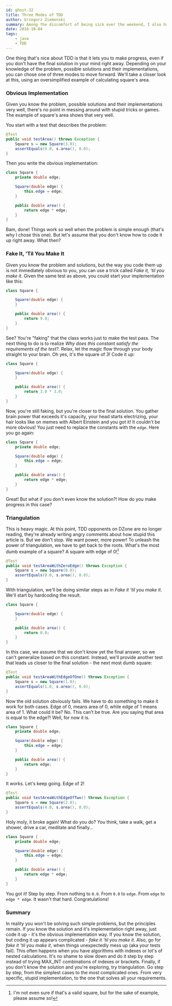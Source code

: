 ```yaml
---
id: ghost-32
title: Three Modes of TDD
author: Grzegorz Ziemonski
summary: Among the discomfort of being sick over the weekend, I also had the *pleasure* to do some reading - Kent Beck's [TDD by Example](https://www.amazon.com/Test-Driven-Development-Kent-Beck/dp/0321146530) in this case[^1]. This inspired me to write something about TDD - a topic that polarizes people a lot. Reading different opinions about TDD, I found that most TDD opponents don't know what it really means and haven't even partially mastered it. Here's my first attempt to stop this trend a little bit.
date: 2016-10-04
tags:
    - java
    - TDD
---
```

One thing that's nice about TDD is that it lets you to make progress, even if you don't have the final solution in your mind right away. Depending on your knowledge of the problem, possible solutions and their implementations, you can chose one of three modes to move forward. We'll take a closer look at this, using an oversimplified example of calculating square's area.

### Obvious Implementation
Given you know the problem, possible solutions and their implementations very well, there's no point in messing around with stupid tricks or games. The example of square's area shows that very well.

You start with a test that describes the problem:

```java
@Test
public void testArea() throws Exception {
    Square s = new Square(3.0);
    assertEquals(9.0, s.area(), 0.0);
}
```

Then you write the obvious implementation:

```java
class Square {
    private double edge;

    Square(double edge) {
        this.edge = edge;
    }

    public double area() {
        return edge * edge;
    }
}
```

Bam, done! Things work so well when the problem is simple enough (that's why I chose this one). But let's assume that you don't know how to code it up right away. What then?

### Fake It, 'Til You Make It
Given you know the problem and solutions, but the way you code them up is not immediately obvious to you, you can use a trick called *Fake it, 'til you make it*. Given the same test as above, you could start your implementation like this:

```java
class Square {

    Square(double edge) {
    }

    public double area() {
        return 9.0;
    }
}
```

See? You're "faking" that the class works just to make the test pass. The next thing to do is to realize *Why does this constant satisfy the requirements of the test?*. Relax, let the magic flow through your body straight to your brain. Oh yes, it's the square of 3! Code it up:

```java
class Square {

    Square(double edge) {
    }

    public double area() {
        return 3.0 * 3.0;
    }
}
```

Now, you're still faking, but you're closer to the final solution. You gather brain power that exceeds it's capacity, your head starts electrizing, your hair looks like on memes with Albert Einstein and you got it! It couldn't be more obvious! You just need to replace the constants with the `edge`. Here you go again:

```java
class Square {
    private double edge;

    Square(double edge) {
        this.edge = edge;
    }

    public double area() {
        return edge * edge;
    }
}
```

Great! But what if you don't even know the solution?! How do you make progress in this case?

### Triangulation
This is heavy magic. At this point, TDD opponents on DZone are no longer reading, they're already writing angry comments about how stupid this article is. But we don't stop. We want power, more power! To unleash the power of triangulation, we have to get back to the roots. What's the most dumb example of a square? A square with edge of 0![^2]

```java
@Test
public void testAreaWithZeroEdge() throws Exception {
    Square s = new Square(0.0);
    assertEquals(0.0, s.area(), 0.0);
}
```

With triangulation, we'll be doing similar steps as in *Fake it 'til you make it*. We'll start by hardcoding the result.

```java
class Square {

    Square(double edge) {
    }

    public double area() {
        return 0.0;
    }
}
```

In this case, we assume that we don't know yet the final answer, so we can't generalize based on this constant. Instead, we'll provide another test that leads us closer to the final solution - the next most dumb square:

```java
@Test
public void testAreaWithEdgeOfOne() throws Exception {
    Square s = new Square(1.0);
    assertEquals(1.0, s.area(), 0.0);
}
```

Now the old solution obviously fails. We have to do something to make it work for both cases. Edge of 0, means area of 0, while edge of 1 means area of 1. What could it be? No. This can't be true. Are you saying that area is equal to the edge?! Well, for now it is.

```java
class Square {
    private double edge;

    Square(double edge) {
        this.edge = edge;
    }

    public double area() {
        return edge;
    }
}
```

It works. Let's keep going. Edge of 2!

```java
@Test
public void testAreaWithEdgeOfTwo() throws Exception {
    Square s = new Square(2.0);
    assertEquals(4.0, s.area(), 0.0);
}
```

Holy moly, it broke again! What do you do? You think, take a walk, get a shower, drive a car, meditate and finally...

```java
class Square {
    private double edge;

    Square(double edge) {
        this.edge = edge;
    }

    public double area() {
        return edge * edge;
    }
}
```

You got it! Step by step. From nothing to `0.0`. From `0.0` to `edge`. From `edge` to `edge * edge`. It wasn't that hard. Congratulations!

### Summary
In reality you won't be solving such simple problems, but the principles remain. If you know the solution and it's implementation right away, just code it up - it's the obvious implementation way. If you know the solution, but coding it up appears complicated - *fake it 'til you make it*. Also, go for *fake it 'til you make it*, when things unexpectedly mess up (aka your tests fail). This often happens when you have algorithms with indexes or lot's of nested calculations. It's no shame to slow down and do it step by step instead of trying MAX_INT combinations of indexes or brackets. Finally, if you don't know the solution and you're exploring, try triangulation. Go step by step, from the simplest cases to the most complicated ones. From very specific, stupid implementation, to the one that solves all your requirements.

[^1]: And [The Skull Throne](https://www.amazon.com/Skull-Throne-Book-Demon-Cycle/dp/0345531493/), but I'll save this one for another post.
[^2]: I'm not even sure if that's a valid square, but for the sake of example, please assume so!